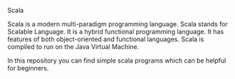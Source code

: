 Scala

Scala is a modern multi-paradigm programming language. Scala stands for Scalable Language. It is a hybrid functional programming language. It has features of both object-oriented and functional languages. Scala is compiled to run on the Java Virtual Machine.

In this repository you can find simple scala programs which can be helpful for beginners.
